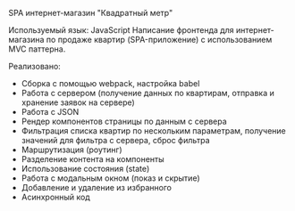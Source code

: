 SPA интернет-магазин "Квадратный метр"

Используемый язык: JavaScript
Написание фронтенда для интернет-магазина по продаже квартир (SPA-приложение) с использованием MVC паттерна.

Реализовано:
- Сборка с помощью webpack, настройка babel
- Работа с сервером (получение данных по квартирам, отправка и хранение заявок на сервере)
- Работа с JSON
- Рендер компонентов страницы по данным с сервера
- Фильтрация списка квартир по нескольким параметрам, получение значений для фильтра с сервера, сброс фильтра
- Маршрутизация (роутинг)
- Разделение контента на компоненты
- Использование состояния (state)
- Работа с модальным окном (показ и скрытие)
- Добавление и удаление из избранного
- Асинхронный код
